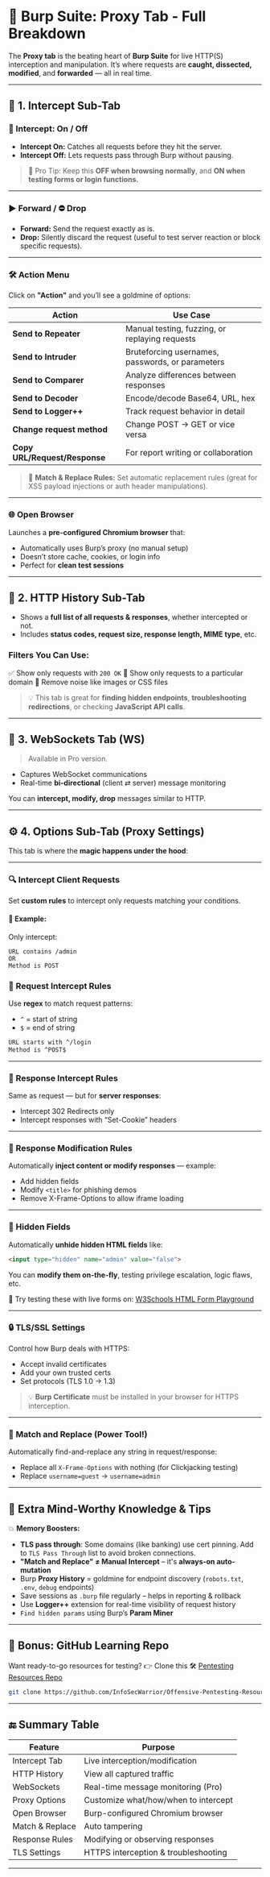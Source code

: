 
# 🔐 Burp Suite: Proxy Tab - Full Breakdown

The **Proxy tab** is the beating heart of **Burp Suite** for live HTTP(S) interception and manipulation. It’s where requests are **caught, dissected, modified**, and **forwarded** — all in real time.

---

## 🧩 1. **Intercept Sub-Tab**

### 🔄 Intercept: On / Off

* **Intercept On:**
  Catches all requests before they hit the server.
* **Intercept Off:**
  Lets requests pass through Burp without pausing.

> 📌 Pro Tip: Keep this **OFF when browsing normally**, and **ON when testing forms or login functions.**

---

### ▶️ Forward / ⛔ Drop

* **Forward:** Send the request exactly as is.
* **Drop:** Silently discard the request (useful to test server reaction or block specific requests).

---

### 🛠️ Action Menu

Click on **"Action"** and you’ll see a goldmine of options:

| Action                        | Use Case                                         |
| ----------------------------- | ------------------------------------------------ |
| **Send to Repeater**          | Manual testing, fuzzing, or replaying requests   |
| **Send to Intruder**          | Bruteforcing usernames, passwords, or parameters |
| **Send to Comparer**          | Analyze differences between responses            |
| **Send to Decoder**           | Encode/decode Base64, URL, hex                   |
| **Send to Logger++**          | Track request behavior in detail                 |
| **Change request method**     | Change POST → GET or vice versa                  |
| **Copy URL/Request/Response** | For report writing or collaboration              |

> 📎 **Match & Replace Rules:** Set automatic replacement rules (great for XSS payload injections or auth header manipulations).

---

### 🌐 Open Browser

Launches a **pre-configured Chromium browser** that:

* Automatically uses Burp’s proxy (no manual setup)
* Doesn’t store cache, cookies, or login info
* Perfect for **clean test sessions**

---

## 📜 2. **HTTP History Sub-Tab**

* Shows a **full list of all requests & responses**, whether intercepted or not.
* Includes **status codes, request size, response length, MIME type**, etc.

### Filters You Can Use:

✅ Show only requests with `200 OK`
🔎 Show only requests to a particular domain
🧼 Remove noise like images or CSS files

> 💡 This tab is great for **finding hidden endpoints**, **troubleshooting redirections**, or checking **JavaScript API calls**.

---

## 💬 3. **WebSockets Tab (WS)**

> Available in Pro version.

* Captures WebSocket communications
* Real-time **bi-directional** (client ⇄ server) message monitoring

You can **intercept, modify, drop** messages similar to HTTP.

---

## ⚙️ 4. **Options Sub-Tab (Proxy Settings)**

This tab is where the **magic happens under the hood**:

---

### 🔍 Intercept Client Requests

Set **custom rules** to intercept only requests matching your conditions.

#### 🧪 Example:

Only intercept:

```
URL contains /admin
OR
Method is POST
```

### 🧠 Request Intercept Rules

Use **regex** to match request patterns:

* `^` = start of string
* `$` = end of string

```bash
URL starts with ^/login
Method is ^POST$
```

---

### 📩 Response Intercept Rules

Same as request — but for **server responses**:

* Intercept 302 Redirects only
* Intercept responses with “Set-Cookie” headers

---

### 🧬 Response Modification Rules

Automatically **inject content or modify responses** — example:

* Add hidden fields
* Modify `<title>` for phishing demos
* Remove X-Frame-Options to allow iframe loading

---

### 👻 Hidden Fields

Automatically **unhide hidden HTML fields** like:

```html
<input type="hidden" name="admin" value="false">
```

You can **modify them on-the-fly**, testing privilege escalation, logic flaws, etc.

🔗 Try testing these with live forms on:
[W3Schools HTML Form Playground](https://www.w3schools.com/tags/att_input_type_hidden.asp)

---

### 🔒 TLS/SSL Settings

Control how Burp deals with HTTPS:

* Accept invalid certificates
* Add your own trusted certs
* Set protocols (TLS 1.0 → 1.3)

> 💡 **Burp Certificate** must be installed in your browser for HTTPS interception.

---

### 🧠 Match and Replace (Power Tool!)

Automatically find-and-replace any string in request/response:

* Replace all `X-Frame-Options` with nothing (for Clickjacking testing)
* Replace `username=guest` → `username=admin`

---

## 🧠 Extra Mind-Worthy Knowledge & Tips

💥 **Memory Boosters:**

* **TLS pass through**: Some domains (like banking) use cert pinning. Add to `TLS Pass Through` list to avoid broken connections.
* **"Match and Replace" ≠ Manual Intercept** – it's **always-on auto-mutation**
* Burp **Proxy History** = goldmine for endpoint discovery (`robots.txt`, `.env`, `debug` endpoints)
* Save sessions as `.burp` file regularly – helps in reporting & rollback
* Use **Logger++** extension for real-time visibility of request history
* `Find hidden params` using Burp’s **Param Miner**

---

## 📁 Bonus: GitHub Learning Repo

Want ready-to-go resources for testing?
👉 Clone this 🛠️ [Pentesting Resources Repo](https://github.com/InfoSecWarrior/Offensive-Pentesting-Resources)

```bash
git clone https://github.com/InfoSecWarrior/Offensive-Pentesting-Resources.git
```

---

## 🔚 Summary Table

| Feature         | Purpose                              |
| --------------- | ------------------------------------ |
| Intercept Tab   | Live interception/modification       |
| HTTP History    | View all captured traffic            |
| WebSockets      | Real-time message monitoring (Pro)   |
| Proxy Options   | Customize what/how/when to intercept |
| Open Browser    | Burp-configured Chromium browser     |
| Match & Replace | Auto tampering                       |
| Response Rules  | Modifying or observing responses     |
| TLS Settings    | HTTPS interception & troubleshooting |

---
